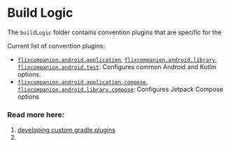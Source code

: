 # Build Logic
The `buildLogic` folder contains convention plugins that are specific for the 


Current list of convention plugins:

- [`flixcompanion.android.application`](convention/src/main/kotlin/AndroidApplicationConventionPlugin.kt),
  [`flixcompanion.android.library`](convention/src/main/kotlin/AndroidLibraryConventionPlugin.kt),
  [`flixcompanion.android.test`](convention/src/main/kotlin/AndroidTestConventionPlugin.kt):
  Configures common Android and Kotlin options.
- [`flixcompanion.android.application.compose`](convention/src/main/kotlin/AndroidApplicationComposeConventionPlugin.kt),
  [`flixcompanion.android.library.compose`](convention/src/main/kotlin/AndroidLibraryComposeConventionPlugin.kt):
  Configures Jetpack Compose options





### Read more here:
1. [developing custom gradle plugins](https://docs.gradle.org/current/userguide/custom_plugins.html)
2. 